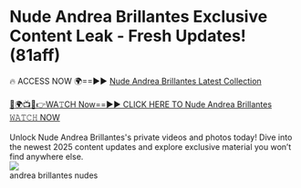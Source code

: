 # Nude Andrea Brillantes Exclusive Content Leak - Fresh Updates! (81aff)

🔥 ACCESS NOW 🌍==►► <a href="https://tinyurl.com/2mz8nhtm" rel="nofollow">Nude Andrea Brillantes Latest Collection</a>
<br><br>
[🔴🌍📺📱👉WA𝚃CH Now==►► CLICK HERE TO Nude Andrea Brillantes 𝚆𝙰𝚃𝙲𝙷 NOW](https://tinyurl.com/2mz8nhtm)
<br><br>
Unlock Nude Andrea Brillantes's private videos and photos today! Dive into the newest 2025 content updates and explore exclusive material you won’t find anywhere else.
<br>
<a href="https://tinyurl.com/2mz8nhtm" rel="nofollow" data-target="animated-image.originalLink"><img src="https://camo.githubusercontent.com/8a4f000d20f83aca3bf7ec5f350d767afa0574a8a352519fd8cfa583a6f93a33/68747470733a2f2f692e696d6775722e636f6d2f644a486b345a712e676966" data-canonical-src="https://i.imgur.com/dJHk4Zq.gif" style="max-width: 100%; display: inline-block;" data-target="animated-image.originalImage"></a>
<br>
andrea brillantes nudes